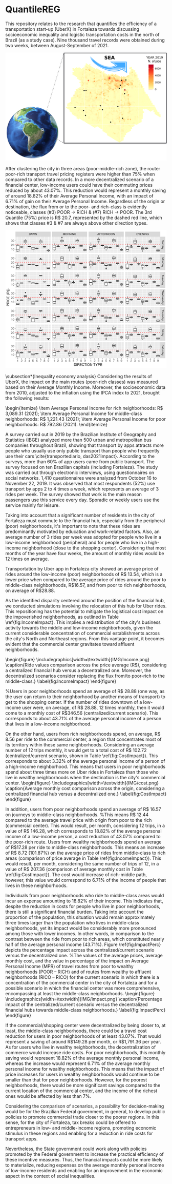 # QuantileREG

This repository relates to the research that quantifies the efficiency of a transportation start-up (UberX) in Fortaleza towards discussing socioeconomic inequality and logistic transportation costs in the north of Brazil (as a study case). Nine thousand travel records were obtained during two weeks, between August-September of 2021.

![Alt text](https://github.com/ProfNascimento/QuantileREG/blob/main/MAP.png "Fortaleza’s geolocation, followed by the number of jobs around the city in 2019 (used as a reference) and its density draw in red intensity.")

After clustering the city in three areas (poor-middle-rich zone), the router poor-rich transport travel pricing registers were higher than 75% when compared to other data records. In a more decentralized scenario of a financial center, low-income users could have their commuting prices reduced by about 43.07%. This reduction would represent a monthly saving of around 18.82% of their Average Personal Income, with an impact of 6.71% of gain on their Average Personal Income. Regardless of the origin or destination, the flux from or to the poor- and rich-class is evidently noticeable, classes (\#3) POOR -> RICH \& (\#7) RICH -> POOR. The 3rd Quantile (75\%) price is R\$ 20.7, represented by the dashed red line, which shows that classes \#3 \& \#7 are always above other direction types.

![Alt text](https://github.com/ProfNascimento/QuantileREG/blob/main/PRICE_DIRECTION2.png "The price distribution per period of the day versus weekday, according to the nine direction types (ORIGIN to DESTINATION).")

\subsection*{Inequality economy analysis}
Considering the results of UberX, the impact on the main routes (poor-rich classes) was measured based on their Average Monthly Income. Moreover, the socioeconomic data from 2010, adjusted to the inflation using the IPCA index to 2021, brought the following results:

\begin{itemize}
    \item Average Personal Income for rich neighborhoods: R\$ 3,089.31 (2021);
    \item Average Personal Income for middle-class neighborhoods: R\$ 1,221.43 (2021);
    \item Average Personal Income for poor neighborhoods: R\$ 792.86 (2021).
\end{itemize}

A survey carried out in 2019 by the Brazilian Institute of Geography and Statistics (IBGE) analyzed more than 500 urban and metropolitan bus companies throughout Brazil, showing that transport by apps attracts more people who usually use only public transport than people who frequently use their cars \cite{transportediario, das2021impact}. According to the surveys, more than 60\% of app users came from public transport. The survey focused on ten Brazilian capitals (including Fortaleza). The study was carried out through electronic interviews, using questionnaires on social networks. 1,410 questionnaires were analyzed from October 16 to November 22, 2019. It was observed that most respondents (52\%) use transport by apps 2 to 4 times a week, which represents an average of 3 rides per week. The survey showed that work is the main reason passengers use this service every day. Sporadic or weekly users use the service mainly for leisure.

Taking into account that a significant number of residents in the city of Fortaleza must commute to the financial hub, especially from the peripheral (poor) neighborhoods, it's important to note that these rides are predominantly motivated by education and work-related factors. Also, an average number of 3 rides per week was adopted for people who live in a low-income neighborhood (peripheral) and for people who live in a high-income neighborhood (close to the shopping center). Considering that most months of the year have four weeks, the amount of monthly rides would be 12 times on average.

Transportation by Uber app in Fortaleza city showed an average price of rides around the low-income (poor) neighborhoods of R\$ 13.54, which is a lower price when compared to the average price of rides around the poor to middle-class neighborhoods, R\$16.57, and from poor to rich neighborhoods, on average of R\$28.88.

As the identified disparity centered around the position of the financial hub, we conducted simulations involving the relocation of this hub for Uber rides. This repositioning has the potential to mitigate the logistical cost impact on the impoverished neighborhoods, as outlined in Table \ref{fig:IncomeImpact}. This implies a redistribution of the city's business activity towards the middle and low-income neighborhoods, given the current considerable concentration of commercial establishments across the city's North and Northeast regions. From this vantage point, it becomes evident that the commercial center gravitates toward affluent neighborhoods.

\begin{figure}
\includegraphics[width=\textwidth]{IMG/Income.png}
\caption{Ride values comparison across the price average (R\$), considering a centralized financial hub versus a decentralized one. Moreover, the decentralized scenarios consider replacing the flux from/to poor-rich to the middle-class.} 
\label{fig:IncomeImpact}
\end{figure}

%Users in poor neighborhoods spend an average of R\$ 28.88 (one way, as the user can return to their neighborhood by another means of transport) to get to the shopping center. 
If the number of rides downtown of a low-income user were, on average, of R\$ 28.88, 12 times monthly, then it would come to a monthly cost of R\$346.56 (centralized/current scenario). This corresponds to about 43.71\% of the average personal income of a person that lives in a low-income neighborhood.

On the other hand, users from rich neighborhoods spend, on average, R\$ 8.56 per ride to the commercial center, a region that concentrates most of its territory within these same neighborhoods. Considering an average number of 12 trips monthly, it would get to a total cost of R\$ 102.72 (centralized/current scenario, shown in Table \ref{fig:CostImpact}). This corresponds to about 3.32\% of the average personal income of a person of a high-income neighborhood. This means that users in poor neighborhoods spend about three times more on Uber rides in Fortaleza than those who live in wealthy neighborhoods when the destination is the city's commercial center.
\begin{figure}
\includegraphics[width=\textwidth]{IMG/cost.png}
\caption{Average monthly cost comparison across the origin, considering a centralized financial hub versus a decentralized one.} 
\label{fig:CostImpact}
\end{figure}

In addition, users from poor neighborhoods spend an average of R\$ 16.57 on journeys to middle-class neighborhoods. 
%This means R\$ 12.44 compared to the average travel price with origin from poor to the rich (commercial center). 
This would result, per month, considering 12 trips, in a value of R\$ 146.28, which corresponds to 18.82\% of the average personal income of a low-income person, a cost reduction of 43.07\% compared to the poor-rich route. Users from wealthy neighborhoods spend an average of R\$17.28 per ride to middle-class neighborhoods. This means an increase of R\$ 8.72 (101.87\%) on the average price of rides from middle-class to rich areas (comparison of price average in Table \ref{fig:IncomeImpact}). This would result, per month, considering the same number of trips of 12, in a value of R\$ 207.36 (comparison of average monthly cost in Table \ref{fig:CostImpact}). The cost would increase of rich-middle path, however, this value would correspond to 6.71\% of the income of people that lives in these neighborhoods.

Individuals from poor neighborhoods who ride to middle-class areas would incur an expense amounting to 18.82\% of their income. This indicates that, despite the reduction in costs for people who live in poor neighborhoods, there is still a significant financial burden. Taking into account the proportion of the population, this situation would remain approximately three times larger than the population who lives in middle-class neighborhoods, yet its impact would be considerably more pronounced among those with lower incomes. In other words, in comparison to the contrast between the ride from poor to rich areas, which constituted nearly half of the average personal income (43.71\%). Figure \ref{fig:ImpactPerc} depicts the percentage impact across the centralized/current scenario versus the decentralized one. %The values of the average prices, average monthly cost, and the value in percentage of the impact on Average Personal Income (MPR) of travel routes from poor to wealthy neighborhoods (POOR – RICH) and of routes from wealthy to affluent neighborhoods (RICO – RICO) for the current scenario in which there is a concentration of the commercial center in the city of Fortaleza and for a possible scenario in which the financial center was more comprehensive, encompassing at least the middle-class neighborhoods.
\begin{figure}
\includegraphics[width=\textwidth]{IMG/impact.png}
\caption{Percentage impact of the centralized/current scenario versus the decentralized financial hubs towards middle-class neighborhoods.}
\label{fig:ImpactPerc}
\end{figure}

If the commercial/shopping center were decentralized by being closer to, at least, the middle-class neighborhoods, there could be a travel cost reduction for users in poor neighborhoods of at least 43.07\%. That would represent a saving of around R\$149.28 per month, or R\$1,791.36 per year. As for users who live in wealthy neighborhoods, the decentralization of commerce would increase ride costs. For poor neighborhoods, this monthly saving would represent 18.82\% of the average monthly personal income, whereas the increase would represent 6.71\% of the average monthly personal income for wealthy neighborhoods. This means that the impact of price increases for users in wealthy neighborhoods would continue to be smaller than that for poor neighborhoods. However, for the poorest neighborhoods, there would be more significant savings compared to the current location of the commercial center, and the income of the richest ones would be affected by less than 7\%.

Considering the comparison of scenarios, a possibility for decision-making would be for the Brazilian Federal government, in general, to develop public policies to promote commercial trade closer to the poorer regions.
In this sense, for the city of Fortaleza, tax breaks could be offered to entrepreneurs in low- and middle-income regions, promoting economic stimulus in these regions and enabling for a reduction in ride costs for transport apps.

Nevertheless, the State government could work along with policies promoted by the Federal government to increase the practical efficiency of these incentive measures. Thus, the financial impacts could be more likely to materialize, reducing expenses on the average monthly personal income of low-income residents and enabling for an improvement in the economic aspect in the context of social inequalities.
